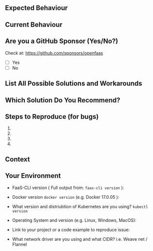 <!--- Provide a general summary of the issue in the Title above -->

## Expected Behaviour
<!--- If you're describing a bug, tell us what should happen -->
<!--- If you're suggesting a change/improvement, tell us how it should work -->

## Current Behaviour
<!--- If describing a bug, tell us what happens instead of the expected behavior -->
<!--- If suggesting a change/improvement, explain the difference from current behavior -->

## Are you a GitHub Sponsor (Yes/No?)

Check at: https://github.com/sponsors/openfaas
- [ ] Yes
- [ ] No

## List All Possible Solutions and Workarounds
<!--- Suggest a fix/reason for the bug, or ideas how to implement  -->
<!--- the addition or change -->
<!--- Is there a workaround which could avoid making changes? -->

## Which Solution Do You Recommend?
<!--- Pick your preferred solution, if you were to implement and maintain this change -->

## Steps to Reproduce (for bugs)
<!--- Provide a link to a live example, or an unambiguous set of steps to -->
<!--- reproduce this bug. Include code to reproduce, if relevant -->
1.
2.
3.
4.

## Context
<!--- How has this issue affected you? What are you trying to accomplish? -->
<!--- Providing context helps us come up with a solution that is most useful in the real world -->

## Your Environment
<!--- Include as many relevant details about the environment you experienced the bug in -->
* FaaS-CLI version ( Full output from: `faas-cli version` ):

* Docker version `docker version` (e.g. Docker 17.0.05 ):

* What version and distriubtion of Kubernetes are you using? `kubectl version`

* Operating System and version (e.g. Linux, Windows, MacOS):

* Link to your project or a code example to reproduce issue:

* What network driver are you using and what CIDR? i.e. Weave net / Flannel
